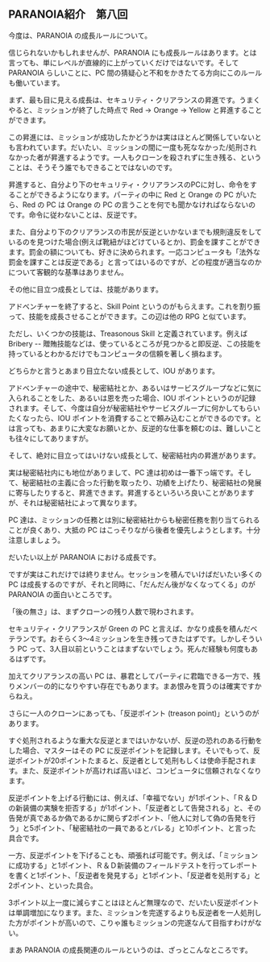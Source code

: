 ## PARANOIA紹介　第八回

今度は、PARANOIA の成長ルールについて。

信じられないかもしれませんが、PARANOIA にも成長ルールはあります。とは言っても、単にレベルが直線的に上がっていくだけではないです。そしてPARANOIA らしいことに、PC 間の猜疑心と不和をかきたてる方向にこのルールも働いています。

まず、最も目に見える成長は、セキュリティ・クリアランスの昇進です。うまくやると、ミッションが終了した時点で Red → Orange → Yellow と昇進することができます。

この昇進には、ミッションが成功したかどうかは実はほとんど関係していないとも言われています。だいたい、ミッションの間に一度も死ななかった/処刑されなかった者が昇進するようです。一人もクローンを殺されずに生き残る、ということは、そうそう誰でもできることではないのです。

昇進すると、自分より下のセキュリティ・クリアランスのPCに対し、命令をすることができるようになります。パーティの中に Red と Orange の PC がいたら、Red の PC は Orange の PC の言うことを何でも聞かなければならないのです。命令に従わないことは、反逆です。

また、自分より下のクリアランスの市民が反逆といかないまでも規則違反をしているのを見つけた場合(例えば靴紐がほどけているとか)、罰金を課すことができます。罰金の額についても、好きに決められます。一応コンピュータも「法外な罰金を課すことは反逆である」と言ってはいるのですが、どの程度が適当なのかについて客観的な基準はありません。

その他に目立つ成長としては、技能があります。

アドベンチャーを終了すると、Skill Point というのがもらえます。これを割り振って、技能を成長させることができます。この辺は他の RPG と似ています。

ただし、いくつかの技能は、Treasonous Skill と定義されています。例えばBribery -- 贈賄技能などは、使っているところが見つかると即反逆、この技能を持っているとわかるだけでもコンピュータの信頼を著しく損ねます。

どちらかと言うとあまり目立たない成長として、IOU があります。

アドベンチャーの途中で、秘密結社とか、あるいはサービスグループなどに気に入られることをした、あるいは恩を売った場合、IOU ポイントというのが記録されます。そして、今度は自分が秘密結社やサービスグループに何かしてもらいたくなったら、IOU ポイントを消費することで頼み込むことができるのです。とは言っても、あまりに大変なお願いとか、反逆的な仕事を頼むのは、難しいことも往々にしてありますが。

そして、絶対に目立ってはいけない成長として、秘密結社内の昇進があります。

実は秘密結社内にも地位がありまして、PC 達は初めは一番下っ端です。そして、秘密結社の主義に合った行動を取ったり、功績を上げたり、秘密結社の発展に寄与したりすると、昇進できます。昇進するといろいろ良いことがありますが、それは秘密結社によって異なります。

PC 達は、ミッションの任務とは別に秘密結社からも秘密任務を割り当てられることが良くあり、大抵の PC はこっそりながら後者を優先しようとします。十分注意しましょう。

だいたい以上が PARANOIA における成長です。

ですが実はこれだけでは終りません。セッションを積んでいけばだいたい多くの PC は成長するのですが、それと同時に、「だんだん後がなくなってくる」のが PARANOIA の面白いところです。

「後の無さ」は、まずクローンの残り人数で現わされます。

セキュリティ・クリアランスが Green の PC と言えば、かなり成長を積んだベテランです。おそらく3～4ミッションを生き残ってきたはずです。しかしそういう PC って、3人目以前ということはまずないでしょう。死んだ経験も何度もあるはずです。

加えてクリアランスの高い PC は、暴君としてパーティに君臨できる一方で、残りメンバーの的になりやすい存在でもあります。まあ恨みを買うのは確実ですからねえ。

さらに一人のクローンにあっても、「反逆ポイント (treason point)」というのがあります。

すぐ処刑されるような重大な反逆とまではいかないが、反逆の恐れのある行動をした場合、マスターはその PC に反逆ポイントを記録します。そいでもって、反逆ポイントが20ポイントたまると、反逆者として処刑もしくは使命手配されます。また、反逆ポイントが高ければ高いほど、コンピュータに信頼されなくなります。

反逆ポイントを上げる行動には、例えば、「幸福でない」が1ポイント、「Ｒ＆Ｄの新装備の実験を拒否する」が1ポイント、「反逆者として告発される」と、その告発が真であるか偽であるかに関らず2ポイント、「他人に対して偽の告発を行う」と5ポイント、「秘密結社の一員であるとバレる」と10ポイント、と言った具合です。

一方、反逆ポイントを下げることも、頑張れば可能です。例えば、「ミッションに成功する」と1ポイント、Ｒ＆Ｄ新装備のフィールドテストを行ってレポートを書くと1ポイント、「反逆者を発見する」と1ポイント、「反逆者を処刑する」と2ポイント、といった具合。

3ポイント以上一度に減らすことはほとんど無理なので、だいたい反逆ポイントは単調増加になります。また、ミッションを完遂するよりも反逆者を一人処刑した方がポイントが高いので、こりゃ誰もミッションの完遂なんて目指すわけがない。

まあ PARANOIA の成長関連のルールというのは、ざっとこんなところです。

